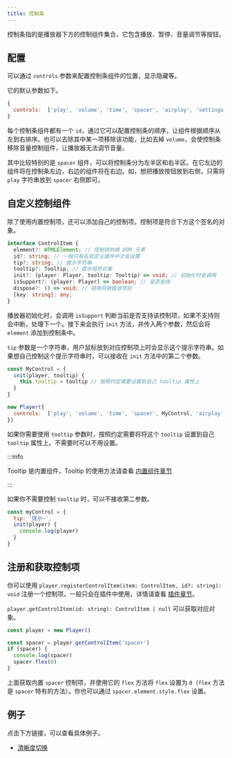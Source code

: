 ```yaml
---
title: 控制条
---
```


控制条指的是播放器下方的控制组件集合，它包含播放、暂停、音量调节等按钮。

## 配置

可以通过 `controls` 参数来配置控制条组件的位置，显示隐藏等。

它的默认参数如下。

```js
{
  controls:  ['play', 'volume', 'time', 'spacer', 'airplay', 'settings', 'web-fullscreen', 'fullscreen']
}
```

每个控制条组件都有一个 `id`，通过它可以配置控制条的顺序，让组件根据顺序从左到右排序。也可以去除其中某一项移除该功能，比如去掉 `volume`，会使控制条移除音量控制组件，让播放器无法调节音量。

其中比较特别的是 `spacer` 组件，可以将控制条分为左半区和右半区。在它左边的组件将在控制条左边，右边的组件将在右边。如，想把播放按钮放到右侧，只需将 `play` 字符串放到 `spacer` 右侧即可。

## 自定义控制组件

除了使用内置控制项，还可以添加自己的控制项。控制项是符合下方这个签名的对象。

```typescript
interface ControlItem {
  element?: HTMLElement; // 控制项的根 DOM 元素
  id?: string; // 一般只有在自定义插件中才会设置
  tip?: string; // 提示字符串
  tooltip?: Tooltip; // 提示组件对象
  init?: (player: Player, tooltip: Tooltip) => void; // 初始化时会调用
  isSupport?: (player: Player) => boolean; // 是否支持
  dispose?: () => void; // 调用将销毁该项目
  [key: string]: any;
}
```

播放器初始化时，会调用 `isSupport` 判断当前是否支持该控制项，如果不支持则会中断，处理下一个。接下来会执行 `init` 方法，并传入两个参数，然后会将 `element` 添加到控制条中。

`tip` 参数是一个字符串，用户鼠标放到对应控制项上时会显示这个提示字符串。如果想自己控制这个提示字符串时，可以接收在 `init` 方法中的第二个参数。

```js
const MyControl = {
  init(player, tooltip) {
    this.tooltip = tooltip // 按照约定需要设置到自己 tooltip 属性上
  }
}

new Player({
  controls:  ['play', 'volume', 'time', 'spacer', MyControl, 'airplay', 'settings', 'web-fullscreen', 'fullscreen']
})
```

如果你需要使用 `tooltip` 参数时，按照约定需要将将这个 `tooltip` 设置到自己 `tooltip` 属性上。不需要时可以不用设置。 

:::info

Tooltip 是内置组件，Tooltip 的使用方法请查看 [内置组件章节](ie11.md)

:::

如果你不需要控制 `tooltip` 时，可以不接收第二参数。

```js
const myControl = {
  tip: '提示~',
  init(player) {
    console.log(player)
  }
}
```

## 注册和获取控制项

你可以使用 `player.registerControlItem(item: ControlItem, id?: string): void` 注册一个控制项，一般只会在插件中使用，详情请查看 [插件章节](plugin.md)。

`player.getControlItem(id: string): ControlItem | null` 可以获取对应对象。

```js
const player = new Player()

const spacer = player.getControlItem('spacer')
if (spacer) {
  console.log(spacer)
  spacer.flex(0)
}
```

上面获取内置 `spacer` 控制项，并使用它的 `flex` 方法将 `flex` 设置为 `0`（`flex` 方法是 `spacer` 特有的方法）。你也可以通过 `spacer.element.style.flex` 设置。

## 例子

点击下方链接，可以查看具体例子。

- [清晰度切换](examples/quantity-switch.md)
